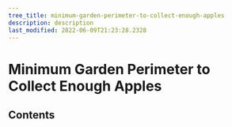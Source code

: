 ```yaml
---
tree_title: minimum-garden-perimeter-to-collect-enough-apples
description: description
last_modified: 2022-06-09T21:23:28.2328
---
```


# Minimum Garden Perimeter to Collect Enough Apples

## Contents
